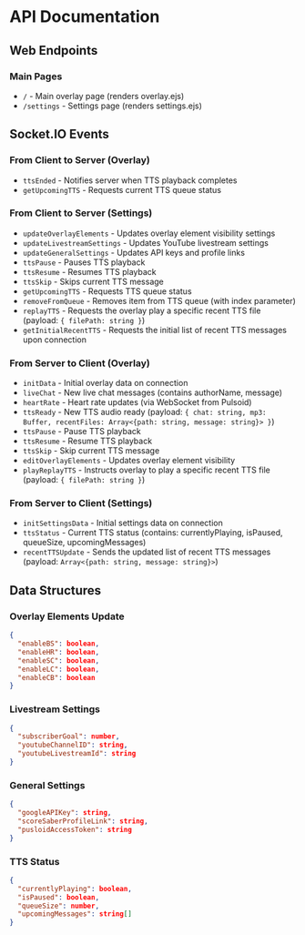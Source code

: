 # API Documentation

## Web Endpoints

### Main Pages
- `/` - Main overlay page (renders overlay.ejs)
- `/settings` - Settings page (renders settings.ejs)

## Socket.IO Events

### From Client to Server (Overlay)
- `ttsEnded` - Notifies server when TTS playback completes
- `getUpcomingTTS` - Requests current TTS queue status

### From Client to Server (Settings)
- `updateOverlayElements` - Updates overlay element visibility settings
- `updateLivestreamSettings` - Updates YouTube livestream settings
- `updateGeneralSettings` - Updates API keys and profile links
- `ttsPause` - Pauses TTS playback
- `ttsResume` - Resumes TTS playback
- `ttsSkip` - Skips current TTS message
- `getUpcomingTTS` - Requests TTS queue status
- `removeFromQueue` - Removes item from TTS queue (with index parameter)
- `replayTTS` - Requests the overlay play a specific recent TTS file (payload: `{ filePath: string }`)
- `getInitialRecentTTS` - Requests the initial list of recent TTS messages upon connection

### From Server to Client (Overlay)
- `initData` - Initial overlay data on connection
- `liveChat` - New live chat messages (contains authorName, message)
- `heartRate` - Heart rate updates (via WebSocket from Pulsoid)
- `ttsReady` - New TTS audio ready (payload: `{ chat: string, mp3: Buffer, recentFiles: Array<{path: string, message: string}> }`)
- `ttsPause` - Pause TTS playback
- `ttsResume` - Resume TTS playback
- `ttsSkip` - Skip current TTS message
- `editOverlayElements` - Updates overlay element visibility
- `playReplayTTS` - Instructs overlay to play a specific recent TTS file (payload: `{ filePath: string }`)

### From Server to Client (Settings)
- `initSettingsData` - Initial settings data on connection
- `ttsStatus` - Current TTS status (contains: currentlyPlaying, isPaused, queueSize, upcomingMessages)
- `recentTTSUpdate` - Sends the updated list of recent TTS messages (payload: `Array<{path: string, message: string}>`)

## Data Structures

### Overlay Elements Update
```json
{
  "enableBS": boolean,
  "enableHR": boolean,
  "enableSC": boolean,
  "enableLC": boolean,
  "enableCB": boolean
}
```

### Livestream Settings
```json
{
  "subscriberGoal": number,
  "youtubeChannelID": string,
  "youtubeLivestreamId": string
}
```

### General Settings
```json
{
  "googleAPIKey": string,
  "scoreSaberProfileLink": string,
  "pusloidAccessToken": string
}
```

### TTS Status
```json
{
  "currentlyPlaying": boolean,
  "isPaused": boolean,
  "queueSize": number,
  "upcomingMessages": string[]
}